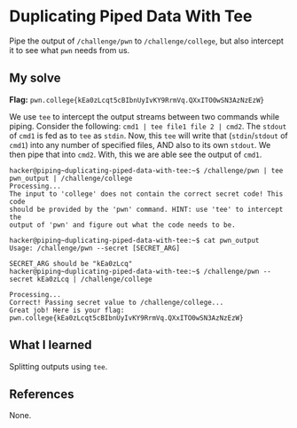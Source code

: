 # Duplicating Piped Data With Tee
Pipe the output of `/challenge/pwn` to `/challenge/college`, but also intercept it to see what `pwn` needs from us.

## My solve
**Flag:** `pwn.college{kEa0zLcqt5cBIbnUyIvKY9RrmVq.QXxITO0wSN3AzNzEzW}`

We use `tee` to intercept the output streams between two commands while piping.
Consider the following:
`cmd1 | tee file1 file 2 | cmd2`.
The `stdout` of `cmd1` is fed as to `tee` as `stdin`. Now, this `tee` will write that (`stdin`/`stdout` of `cmd1`) into any number of specified files, AND also to its own `stdout`. We then pipe that into `cmd2`.
With, this we are able see the output of `cmd1`.

```
hacker@piping~duplicating-piped-data-with-tee:~$ /challenge/pwn | tee pwn_output | /challenge/college 
Processing...
The input to 'college' does not contain the correct secret code! This code 
should be provided by the 'pwn' command. HINT: use 'tee' to intercept the 
output of 'pwn' and figure out what the code needs to be.

hacker@piping~duplicating-piped-data-with-tee:~$ cat pwn_output 
Usage: /challenge/pwn --secret [SECRET_ARG]

SECRET_ARG should be "kEa0zLcq"
hacker@piping~duplicating-piped-data-with-tee:~$ /challenge/pwn --secret kEa0zLcq | /challenge/college 

Processing...
Correct! Passing secret value to /challenge/college...
Great job! Here is your flag:
pwn.college{kEa0zLcqt5cBIbnUyIvKY9RrmVq.QXxITO0wSN3AzNzEzW}
```

## What I learned
Splitting outputs using `tee`.

## References 
None.
